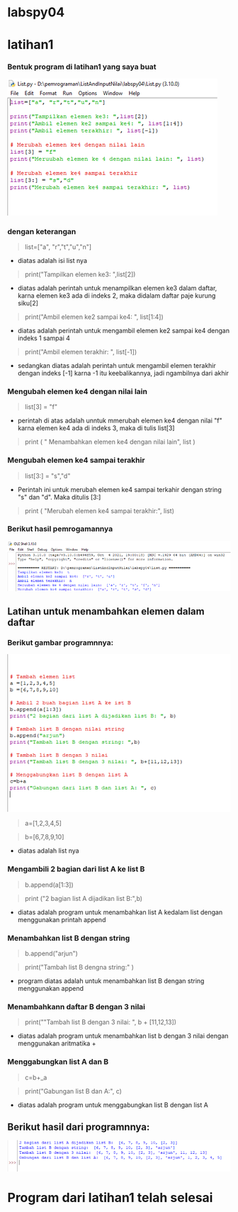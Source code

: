 # labspy04  
# latihan1
### Bentuk program di latihan1 yang saya buat
![gambar1](ss/s1.PNG)
### dengan keterangan 
> list=["a", "r","t","u","n"]
- diatas adalah isi list nya
> print("Tampilkan elemen ke3: ",list[2])
- diatas adalah perintah untuk menampilkan elemen ke3 dalam daftar, karna elemen ke3 ada di indeks 2, maka didalam daftar paje kurung siku[2]
> print("Ambil elemen ke2 sampai ke4: ", list[1:4])
- diatas adalah perintah untuk mengambil elemen ke2 sampai ke4 dengan indeks 1 sampai 4
> print("Ambil elemen terakhir: ", list[-1])
- sedangkan diatas adalah perintah untuk mengambil elemen terakhir dengan indeks [-1] karna -1 itu keebalikannya, jadi ngambilnya dari akhir
### Mengubah elemen ke4 dengan nilai lain
> list[3] = "f" 
- perintah di atas adalah unntuk mmerubah elemen ke4 dengan nilai "f" karna elemen ke4 ada di indeks 3, maka di tulis list[3]
> print ( " Menambahkan elemen ke4 dengan nilai lain", list )
### Mengubah elemen ke4 sampai terakhir
> list[3:] = "s","d"
- Perintah ini untuk merubah elemen ke4 sampai terkahir dengan string "s" dan "d". Maka ditulis [3:]
> print ( "Merubah elemen ke4 sampai terakhir:", list)
### Berikut hasil pemrogamannya
![gambar2](ss/s3.PNG)

## Latihan untuk menambahkan elemen dalam daftar 
### Berikut gambar programnnya:
![gambar3](ss/s2.PNG)
> a=[1,2,3,4,5]

> b=[6,7,8,9,10]

- diatas adalah list nya
### Mengambili 2 bagian dari list A ke list B
> b.append(a[1:3])

> print ("2 bagian list A dijadikan list B:",b)

- diatas adalah program untuk menambahkan list A kedalam list dengan menggunakan printah append
### Menambahkan list B dengan string
> b.append("arjun")

> print("Tambah list B dengna string:" )
- program diatas adalah untuk menambahkan list B dengan string menggunakan append
### Menambahkann daftar B dengan 3 nilai
> print(""Tambah list B dengan 3 nilai: ", b + [11,12,13])
- diatas adalah program untuk menambahkan list b dengan 3 nilai dengan menggunakan aritmatika +

### Menggabungkan list A dan B
> c=b+_a

> print("Gabungan list B dan A:", c)
- diatas adalah program untuk menggabungkan list B dengan list A
## Berikut hasil dari programnnya:
![gambar4](ss/s4.PNG)
# Program dari latihan1 telah selesai